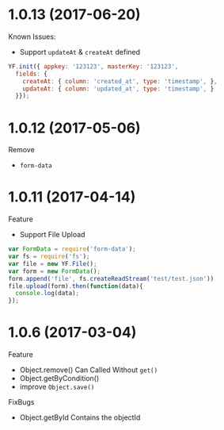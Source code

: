 # 1.0.13 (2017-06-20)

Known Issues:

- Support `updateAt` & `createAt` defined
```javascript
YF.init({ appkey: '123123', masterKey: '123123', 
  fields: {
    createAt: { column: 'created_at', type: 'timestamp', },
    updateAt: { column: 'updated_at', type: 'timestamp', }
  }});
```

# 1.0.12 (2017-05-06)

Remove

- `form-data` 

# 1.0.11 (2017-04-14)

Feature

- Support File Upload
```javascript
var FormData = require('form-data');
var fs = require('fs');
var file = new YF.File();
var form = new FormData();
form.append('file', fs.createReadStream('test/test.json'))
file.upload(form).then(function(data){
  console.log(data);
});

```

# 1.0.6 (2017-03-04)

Feature

- Object.remove() Can Called Without `get()`
- Object.getByCondition()
- improve `Object.save() `

FixBugs

- Object.getById Contains the objectId